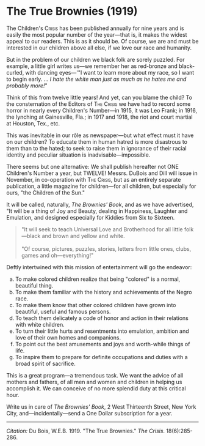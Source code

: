 <!--
title:   The True Brownies
author:  Du Bois, W.E.B.
journal: The Crisis
year:    1919
volume:  18
issue:   6
pages:   285-286
-->
# The True Brownies (1919)

The Children's <span style="font-variant:small-caps;"> Crisis</span> has been published annually for nine years and is easily the most popular number of the year—that is, it makes the widest appeal to our readers. This is as it should be. Of course, we are and must be interested in our children above all else, if we love our race and humanity.

But in the problem of our children we black folk are sorely puzzled. For example, a little girl writes us—we remember her as red-bronze and black-curled, with dancing eyes—'"I want to learn more about my race, so I want to begin early. … *I hate the white man just as much as he hates me and probably more!*"

Think of this from twelve little years! And yet, can you blame the child? To the consternation of the Editors of <span style="font-variant:small-caps;">The Crisis</span> we have had to record some horror in nearly every Children's Number—in 1915, it was Leo Frank; in 1916, the lynching at Gainesville, Fla.; in 1917 and 1918, the riot and court martial at Houston, Tex., etc.

This was inevitable in our rôle as newspaper—but what effect must it have on our children? To educate them in human hatred is more disastrous to them than to the hated; to seek to raise them in ignorance of their racial identity and peculiar situation is inadvisable—impossible.

There seems but one alternative: We shall publish hereafter not ONE Children's Number a year, but TWELVE! Messrs. DuBois and Dill will issue in November, in co-operation with <span style="font-variant:small-caps;">The Crisis</span>, but as an entirely separate publication, a little magazine for children—for all children, but especially for ours, "the Children of the Sun."

It will be called, naturally, *The Brownies' Book*, and as we have advertised, "It will be a thing of Joy and Beauty, dealing in Happiness, Laughter and Emulation, and designed especially for Kiddies from Six to Sixteen.

> "It will seek to teach Universal Love and Brotherhood for all little folk—black and brown and yellow and white.   
> &nbsp;   
> "Of course, pictures, puzzles, stories, letters from little ones, clubs, games and oh—everything!"

Deftly intertwined with this mission of entertainment will go the endeavor:
<ol type="a">
<li> To make colored children realize that being "colored" is a normal, beautiful thing.  
<li>   To make them familiar with the history and achievements of the Negro race.  
<li>   To make them know that other colored children have grown into beautiful, useful and famous persons.  
<li>  To teach them delicately a code of honor and action in their relations with white children.  
<li>  To turn their little hurts and resentments into emulation, ambition and love of their own homes and companions.  
<li> To point out the best amusements and joys and worth-while things of life.  
<li>  To inspire them to prepare for definite occupations and duties with a broad spirit of sacrifice.  
</ol>

This is a great program—a tremendous task. We want the advice of all mothers and fathers, of all men and women and children in helping us accomplish it. We can conceive of no more splendid duty at this critical hour.

Write us in care of *The Brownies' Book*, 2 West Thirteenth Street, New York City, and—incidentally—send a One Dollar subscription for a year.

________________
*Citation:* Du Bois, W.E.B. 1919. "The True Brownies." *The Crisis*. 18(6):285-286.
